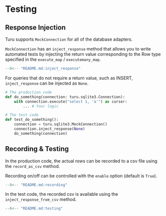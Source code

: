 # Testing

## Response Injection
Turu supports `MockConnection` for all of the database adapters.

`MockConnection` has an `inject_response` method that allows you to write automated tests by injecting the return value corresponding to the Row type specified in the `execute_map` / `executemany_map`.

```python
--8<-- "README.md:inject_response"
```

For queries that do not require a return value, such as INSERT, `inject_response` can be injected as `None`.

```python
# The production code
def do_something(connection: turu.sqlite3.Connection):
    with connection.execute("select 1, 'a'") as cursor:
        ... # Your logic

# The test code
def test_do_something():
    connection = turu.sqlite3.MockConnection()
    connection.inject_response(None)
    do_something(connection)
```

## Recording & Testing

In the production code, the actual rows can be recorded to a csv file using the `record_as_csv` method.

Recording on/off can be controlled with the `enable` option (default is `True`).

```python
--8<-- "README.md:recording"
```

In the test code, the recorded csv is available using the `inject_response_from_csv` method.

```python
--8<-- "README.md:testing"
```
